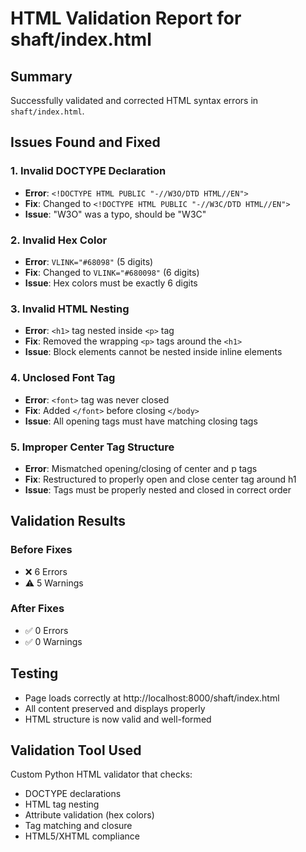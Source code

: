 # HTML Validation Report for shaft/index.html

## Summary
Successfully validated and corrected HTML syntax errors in `shaft/index.html`.

## Issues Found and Fixed

### 1. Invalid DOCTYPE Declaration
- **Error**: `<!DOCTYPE HTML PUBLIC "-//W3O/DTD HTML//EN">`
- **Fix**: Changed to `<!DOCTYPE HTML PUBLIC "-//W3C/DTD HTML//EN">`
- **Issue**: "W3O" was a typo, should be "W3C"

### 2. Invalid Hex Color
- **Error**: `VLINK="#68098"` (5 digits)
- **Fix**: Changed to `VLINK="#680098"` (6 digits)
- **Issue**: Hex colors must be exactly 6 digits

### 3. Invalid HTML Nesting
- **Error**: `<h1>` tag nested inside `<p>` tag
- **Fix**: Removed the wrapping `<p>` tags around the `<h1>`
- **Issue**: Block elements cannot be nested inside inline elements

### 4. Unclosed Font Tag
- **Error**: `<font>` tag was never closed
- **Fix**: Added `</font>` before closing `</body>`
- **Issue**: All opening tags must have matching closing tags

### 5. Improper Center Tag Structure
- **Error**: Mismatched opening/closing of center and p tags
- **Fix**: Restructured to properly open and close center tag around h1
- **Issue**: Tags must be properly nested and closed in correct order

## Validation Results

### Before Fixes
- ❌ 6 Errors
- ⚠️ 5 Warnings

### After Fixes
- ✅ 0 Errors
- ✅ 0 Warnings

## Testing
- Page loads correctly at http://localhost:8000/shaft/index.html
- All content preserved and displays properly
- HTML structure is now valid and well-formed

## Validation Tool Used
Custom Python HTML validator that checks:
- DOCTYPE declarations
- HTML tag nesting
- Attribute validation (hex colors)
- Tag matching and closure
- HTML5/XHTML compliance
